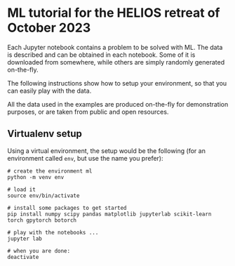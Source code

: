# ML tutorial for the HELIOS retreat of October 2023

Each Jupyter notebook contains a problem to be solved with ML. The data is described and can be obtained in each
notebook. Some of it is downloaded from somewhere, while others are simply randomly generated on-the-fly.

The following instructions show how to setup your environment, so that you can easily play with the data.

All the data used in the examples are produced on-the-fly for demonstration purposes, or are taken from public and open resources.

## Virtualenv setup

Using a virtual environment,
the setup would be the following (for an environment called `env`, but use the name
you prefer):

```
# create the environment ml
python -m venv env

# load it
source env/bin/activate

# install some packages to get started
pip install numpy scipy pandas matplotlib jupyterlab scikit-learn torch gpytorch botorch

# play with the notebooks ...
jupyter lab

# when you are done:
deactivate
```


